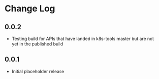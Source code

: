 # Change Log

## 0.0.2

* Testing build for APIs that have landed in k8s-tools master but are not yet in
  the published build

## 0.0.1

* Initial placeholder release
